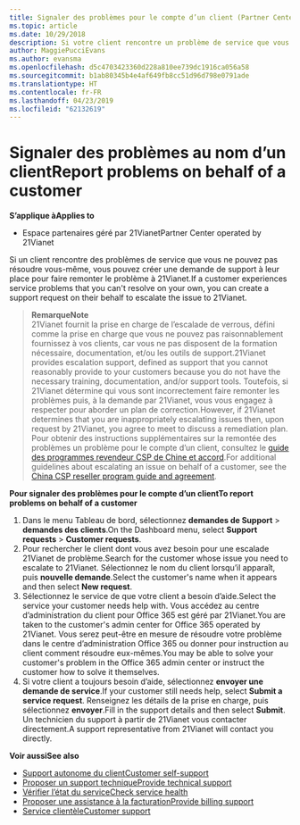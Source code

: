 ```yaml
---
title: Signaler des problèmes pour le compte d’un client (Partner Center géré par 21Vianet)
ms.topic: article
ms.date: 10/29/2018
description: Si votre client rencontre un problème de service que vous ne pouvez pas résoudre, et qui satisfait aux critères établis par 21Vianet, fichier une demande de support pour eux.
author: MaggiePucciEvans
ms.author: evansma
ms.openlocfilehash: d5c4703423360d228a810ee739dc1916ca056a58
ms.sourcegitcommit: b1ab80345b4e4af649fb8cc51d96d798e0791ade
ms.translationtype: HT
ms.contentlocale: fr-FR
ms.lasthandoff: 04/23/2019
ms.locfileid: "62132619"
---
```

# <a name="report-problems-on-behalf-of-a-customer"></a><span data-ttu-id="ffbff-103">Signaler des problèmes au nom d’un client</span><span class="sxs-lookup"><span data-stu-id="ffbff-103">Report problems on behalf of a customer</span></span>

<span data-ttu-id="ffbff-104">**S’applique à**</span><span class="sxs-lookup"><span data-stu-id="ffbff-104">**Applies to**</span></span>

-   <span data-ttu-id="ffbff-105">Espace partenaires géré par 21Vianet</span><span class="sxs-lookup"><span data-stu-id="ffbff-105">Partner Center operated by 21Vianet</span></span>


<span data-ttu-id="ffbff-106">Si un client rencontre des problèmes de service que vous ne pouvez pas résoudre vous-même, vous pouvez créer une demande de support à leur place pour faire remonter le problème à 21Vianet.</span><span class="sxs-lookup"><span data-stu-id="ffbff-106">If a customer experiences service problems that you can't resolve on your own, you can create a support request on their behalf to escalate the issue to 21Vianet.</span></span>

><span data-ttu-id="ffbff-107">**Remarque**</span><span class="sxs-lookup"><span data-stu-id="ffbff-107">**Note**</span></span><br><span data-ttu-id="ffbff-108">21Vianet fournit la prise en charge de l’escalade de verrous, défini comme la prise en charge que vous ne pouvez pas raisonnablement fournissez à vos clients, car vous ne pas disposent de la formation nécessaire, documentation, et/ou les outils de support.</span><span class="sxs-lookup"><span data-stu-id="ffbff-108">21Vianet provides escalation support, defined as support that you cannot reasonably provide to your customers because you do not have the necessary training, documentation, and/or support tools.</span></span> <span data-ttu-id="ffbff-109">Toutefois, si 21Vianet détermine qui vous sont incorrectement faire remonter les problèmes puis, à la demande par 21Vianet, vous vous engagez à respecter pour aborder un plan de correction.</span><span class="sxs-lookup"><span data-stu-id="ffbff-109">However, if 21Vianet determines that you are inappropriately escalating issues then, upon request by 21Vianet, you agree to meet to discuss a remediation plan.</span></span> <span data-ttu-id="ffbff-110">Pour obtenir des instructions supplémentaires sur la remontée des problèmes un problème pour le compte d’un client, consultez le [guide des programmes revendeur CSP de Chine et accord](csp-program-guide-and-agreements.md).</span><span class="sxs-lookup"><span data-stu-id="ffbff-110">For additional guidelines about escalating an issue on behalf of a customer, see the [China CSP reseller program guide and agreement](csp-program-guide-and-agreements.md).</span></span>


<span data-ttu-id="ffbff-111">**Pour signaler des problèmes pour le compte d’un client**</span><span class="sxs-lookup"><span data-stu-id="ffbff-111">**To report problems on behalf of a customer**</span></span>

1. <span data-ttu-id="ffbff-112">Dans le menu Tableau de bord, sélectionnez **demandes de Support** &gt; **demandes des clients**.</span><span class="sxs-lookup"><span data-stu-id="ffbff-112">On the Dashboard menu, select **Support requests** &gt; **Customer requests**.</span></span>
2. <span data-ttu-id="ffbff-113">Pour rechercher le client dont vous avez besoin pour une escalade 21Vianet de problème.</span><span class="sxs-lookup"><span data-stu-id="ffbff-113">Search for the customer whose issue you need to escalate to 21Vianet.</span></span> <span data-ttu-id="ffbff-114">Sélectionnez le nom du client lorsqu’il apparaît, puis **nouvelle demande**.</span><span class="sxs-lookup"><span data-stu-id="ffbff-114">Select the customer's name when it appears and then select **New request**.</span></span>
3. <span data-ttu-id="ffbff-115">Sélectionnez le service de que votre client a besoin d’aide.</span><span class="sxs-lookup"><span data-stu-id="ffbff-115">Select the service your customer needs help with.</span></span> <span data-ttu-id="ffbff-116">Vous accédez au centre d’administration du client pour Office 365 est géré par 21Vianet.</span><span class="sxs-lookup"><span data-stu-id="ffbff-116">You are taken to the customer's admin center for Office 365 operated by 21Vianet.</span></span> <span data-ttu-id="ffbff-117">Vous serez peut-être en mesure de résoudre votre problème dans le centre d’administration Office 365 ou donner pour instruction au client comment résoudre eux-mêmes.</span><span class="sxs-lookup"><span data-stu-id="ffbff-117">You may be able to solve your customer's problem in the Office 365 admin center or instruct the customer how to solve it themselves.</span></span>
4. <span data-ttu-id="ffbff-118">Si votre client a toujours besoin d’aide, sélectionnez **envoyer une demande de service**.</span><span class="sxs-lookup"><span data-stu-id="ffbff-118">If your customer still needs help, select **Submit a service request**.</span></span> <span data-ttu-id="ffbff-119">Renseignez les détails de la prise en charge, puis sélectionnez **envoyer**.</span><span class="sxs-lookup"><span data-stu-id="ffbff-119">Fill in the support details and then select **Submit**.</span></span> <span data-ttu-id="ffbff-120">Un technicien du support à partir de 21Vianet vous contacter directement.</span><span class="sxs-lookup"><span data-stu-id="ffbff-120">A support representative from 21Vianet will contact you directly.</span></span>

<span data-ttu-id="ffbff-121">**Voir aussi**</span><span class="sxs-lookup"><span data-stu-id="ffbff-121">**See also**</span></span>

-   [<span data-ttu-id="ffbff-122">Support autonome du client</span><span class="sxs-lookup"><span data-stu-id="ffbff-122">Customer self-support</span></span>](customer-self-support.md)
-   [<span data-ttu-id="ffbff-123">Proposer un support technique</span><span class="sxs-lookup"><span data-stu-id="ffbff-123">Provide technical support</span></span>](provide-technical-support.md)
-   [<span data-ttu-id="ffbff-124">Vérifier l’état du service</span><span class="sxs-lookup"><span data-stu-id="ffbff-124">Check service health</span></span>](check-service-health.md)
-   [<span data-ttu-id="ffbff-125">Proposer une assistance à la facturation</span><span class="sxs-lookup"><span data-stu-id="ffbff-125">Provide billing support</span></span>](provide-billing-support.md)
-   [<span data-ttu-id="ffbff-126">Service clientèle</span><span class="sxs-lookup"><span data-stu-id="ffbff-126">Customer support</span></span>](customer-support.md)